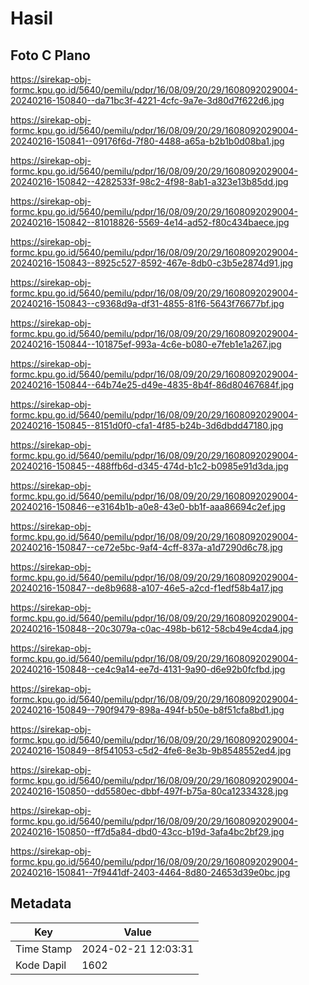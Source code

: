 # Hasil

## Foto C Plano

https://sirekap-obj-formc.kpu.go.id/5640/pemilu/pdpr/16/08/09/20/29/1608092029004-20240216-150840--da71bc3f-4221-4cfc-9a7e-3d80d7f622d6.jpg

https://sirekap-obj-formc.kpu.go.id/5640/pemilu/pdpr/16/08/09/20/29/1608092029004-20240216-150841--09176f6d-7f80-4488-a65a-b2b1b0d08ba1.jpg

https://sirekap-obj-formc.kpu.go.id/5640/pemilu/pdpr/16/08/09/20/29/1608092029004-20240216-150842--4282533f-98c2-4f98-8ab1-a323e13b85dd.jpg

https://sirekap-obj-formc.kpu.go.id/5640/pemilu/pdpr/16/08/09/20/29/1608092029004-20240216-150842--81018826-5569-4e14-ad52-f80c434baece.jpg

https://sirekap-obj-formc.kpu.go.id/5640/pemilu/pdpr/16/08/09/20/29/1608092029004-20240216-150843--8925c527-8592-467e-8db0-c3b5e2874d91.jpg

https://sirekap-obj-formc.kpu.go.id/5640/pemilu/pdpr/16/08/09/20/29/1608092029004-20240216-150843--c9368d9a-df31-4855-81f6-5643f76677bf.jpg

https://sirekap-obj-formc.kpu.go.id/5640/pemilu/pdpr/16/08/09/20/29/1608092029004-20240216-150844--101875ef-993a-4c6e-b080-e7feb1e1a267.jpg

https://sirekap-obj-formc.kpu.go.id/5640/pemilu/pdpr/16/08/09/20/29/1608092029004-20240216-150844--64b74e25-d49e-4835-8b4f-86d80467684f.jpg

https://sirekap-obj-formc.kpu.go.id/5640/pemilu/pdpr/16/08/09/20/29/1608092029004-20240216-150845--8151d0f0-cfa1-4f85-b24b-3d6dbdd47180.jpg

https://sirekap-obj-formc.kpu.go.id/5640/pemilu/pdpr/16/08/09/20/29/1608092029004-20240216-150845--488ffb6d-d345-474d-b1c2-b0985e91d3da.jpg

https://sirekap-obj-formc.kpu.go.id/5640/pemilu/pdpr/16/08/09/20/29/1608092029004-20240216-150846--e3164b1b-a0e8-43e0-bb1f-aaa86694c2ef.jpg

https://sirekap-obj-formc.kpu.go.id/5640/pemilu/pdpr/16/08/09/20/29/1608092029004-20240216-150847--ce72e5bc-9af4-4cff-837a-a1d7290d6c78.jpg

https://sirekap-obj-formc.kpu.go.id/5640/pemilu/pdpr/16/08/09/20/29/1608092029004-20240216-150847--de8b9688-a107-46e5-a2cd-f1edf58b4a17.jpg

https://sirekap-obj-formc.kpu.go.id/5640/pemilu/pdpr/16/08/09/20/29/1608092029004-20240216-150848--20c3079a-c0ac-498b-b612-58cb49e4cda4.jpg

https://sirekap-obj-formc.kpu.go.id/5640/pemilu/pdpr/16/08/09/20/29/1608092029004-20240216-150848--ce4c9a14-ee7d-4131-9a90-d6e92b0fcfbd.jpg

https://sirekap-obj-formc.kpu.go.id/5640/pemilu/pdpr/16/08/09/20/29/1608092029004-20240216-150849--790f9479-898a-494f-b50e-b8f51cfa8bd1.jpg

https://sirekap-obj-formc.kpu.go.id/5640/pemilu/pdpr/16/08/09/20/29/1608092029004-20240216-150849--8f541053-c5d2-4fe6-8e3b-9b8548552ed4.jpg

https://sirekap-obj-formc.kpu.go.id/5640/pemilu/pdpr/16/08/09/20/29/1608092029004-20240216-150850--dd5580ec-dbbf-497f-b75a-80ca12334328.jpg

https://sirekap-obj-formc.kpu.go.id/5640/pemilu/pdpr/16/08/09/20/29/1608092029004-20240216-150850--ff7d5a84-dbd0-43cc-b19d-3afa4bc2bf29.jpg

https://sirekap-obj-formc.kpu.go.id/5640/pemilu/pdpr/16/08/09/20/29/1608092029004-20240216-150841--7f9441df-2403-4464-8d80-24653d39e0bc.jpg


## Metadata

| Key        | Value               |
| ---------- | ------------------- |
| Time Stamp | 2024-02-21 12:03:31 |
| Kode Dapil | 1602                |



